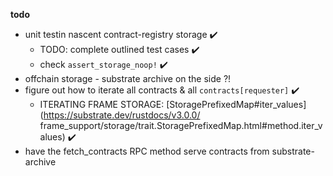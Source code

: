 **todo**

+ unit testin nascent contract-registry storage ✔️
  + TODO: complete outlined test cases ✔️
  + check `assert_storage_noop!` ✔️
+ offchain storage - substrate archive on the side ?!
+ figure out how to iterate all contracts & all `contracts[requester]` ✔️
  + ITERATING FRAME STORAGE: [StoragePrefixedMap#iter_values](https://substrate.dev/rustdocs/v3.0.0/ frame_support/storage/trait.StoragePrefixedMap.html#method.iter_values) ✔️
+ have the fetch_contracts RPC method serve contracts from substrate-archive
  